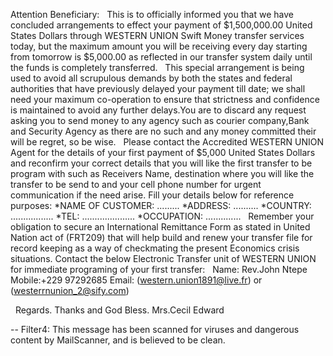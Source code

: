 Attention Beneficiary:
 
This is to officially informed you that we have concluded arrangements to effect your payment of $1,500,000.00 United States Dollars through WESTERN UNION Swift Money transfer services today, but the maximum amount you will be receiving every day starting from tomorrow is $5,000.00 as reflected in our transfer system daily until the funds is completely transferred.
 
This special arrangement is being used to avoid all scrupulous demands by both the states and federal authorities that have previously delayed your payment till date; we shall need your maximum co-operation to ensure that strictness and confidence is maintained to avoid any further delays.You are to discard any request asking you to send money to any agency such as courier company,Bank and Security Agency as there are no such and any money committed their will be regret, so be wise. 
 
Please contact the Accredited WESTERN UNION Agent for the details of your first payment of $5,000 United States Dollars and reconfirm your correct details that you will like the first transfer to be program with such as Receivers Name, destination where you will like the transfer to be send to and your cell phone number for urgent communication if the need arise.
Fill your details below for reference purposes:
*NAME OF CUSTOMER: .........
*ADDRESS: ..........
*COUNTRY: .................
*TEL: .....................
*OCCUPATION: ..............
 
Remember your obligation to secure an International Remittance Form as stated in United Nation act of (FRT209) that will help build and renew your transfer file for record keeping as a way of checkmating the present Economics crisis situations.
Contact the below Electronic Transfer unit of WESTERN UNION for immediate programing of your first transfer:
 
Name: Rev.John Ntepe
Mobile:+229 97292685
Email: (western.union1891@live.fr) or (westerrnunion_2@sify.com)

 
Regards.
Thanks and God Bless.
Mrs.Cecil Edward


-- 
Filter4: This message has been scanned for viruses and
dangerous content by MailScanner, and is
believed to be clean.

